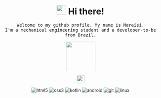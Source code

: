 <h1 align = "center"> <img src="https://emojis.slackmojis.com/emojis/images/1547582922/5197/party_blob.gif?1547582922" width="30"/> Hi there!</h1>

<p align = "center"><samp>Welcome to my github profile. My name is Maraísi.<br>I'm a mechanical engineering student and a developer-to-be from Brazil.</samp></p>

<p align=center><img src="https://github.com/es/Octocat/blob/master/img/baracktocat.jpg" width=95> </p>

<!--- redes sociais -->
<p align = "center"><a href="https://www.linkedin.com/in/maraisi"><img src="https://img.shields.io/badge/linkedin-%230077B5.svg?&style=for-the-badge&logo=linkedin&logoColor=white" height=25></a>


<!---linguagens e tecnologias -->

<p align = "center"><img alt="html5" src="https://img.shields.io/badge/-HTML5-000?style=flat-square&logo=html5" />
<img alt="css3" src="https://img.shields.io/badge/-CSS3-000?style=flat-square&logo=css3" />
<img alt="kotlin" src="https://img.shields.io/badge/-KOTLIN-000?style=flat-square&logo=kotlin"/>
<img alt="android" src="https://img.shields.io/badge/-ANDROID-000?style=flat-square&logo=android"/>
<img alt="git" src="https://img.shields.io/badge/-GIT-000?style=flat-square&logo=git"/>
<img alt="linux" src="https://img.shields.io/badge/-LINUX-000?style=flat-square&logo=linux"/>

</p> 

</div>
<!--
**maraisi/maraisi** is a ✨ _special_ ✨ repository because its `README.md` (this file) appears on your GitHub profile.

Here are some ideas to get you started:

- 🔭 I’m currently working on ...
- 🌱 I’m currently learning ...
- 👯 I’m looking to collaborate on ...
- 🤔 I’m looking for help with ...
- 💬 Ask me about ...
- 📫 How to reach me: ...
- 😄 Pronouns: ...
- ⚡ Fun fact: ...


<img alt="Java" src="https://img.shields.io/badge/-JAVA-000?style=flat-square&logo=java"/>
<p><a href="https://github.com/maraisi" alt="https://github.com/maraisi"><img src="https://img.shields.io/static/v1?style=for-the-badge&label=CREATED%20BY&message=maraisi&color=000"></a>

-->
